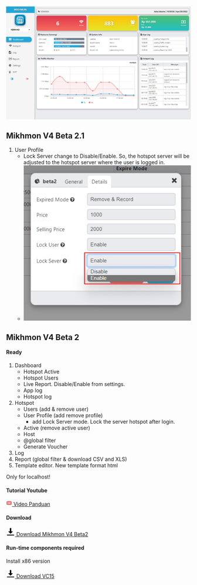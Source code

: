 


![MIKHMON V4B2](./img/mikhmonv4b2.png "MIKHMON V4B2")


## Mikhmon V4 Beta 2.1
1. User Profile
    - Lock Server change to Disable/Enable. So, the hotspot server will be adjusted to the hotspot server where the user is logged in.
    - ![MIKHMON V4B2.1 Lock Server](./img/lockserver001.png "MIKHMON V4B2.1 Lock Server")


## Mikhmon V4 Beta 2
#### Ready
1. Dashboard
    - Hotspot Active
    - Hotspot Users
    - Live Report. Disable/Enable from settings.
    - App log
    - Hotspot log
3. Hotspot
    - Users (add & remove user)
    - User Profile (add remove profile)
        - add Lock Server mode. Lock the server hotspot after login.
    - Active (remove active user)
    - Host
    - @global filter
    - Generate Voucher
4. Log 
5. Report (global filter & download CSV and XLS)
6. Template editor. New template format html


Only for localhost!

#### Tutorial Youtube

[![](./assets/img/video.png) Video Panduan](https://youtu.be/19SsfMk5z9M)
  

#### Download

[![Download Mikhmon V4 Beta1](./assets/img/download.png) Download Mikhmon V4 Beta2](https://1drv.ms/u/s!AoKBWjfjQwwXihmPghvefWBR1yQj?e=OMbHKp)

#### Run-time components required

Install x86 version

[![Download VC15](./assets/img/download.png) Download VC15](https://www.microsoft.com/en-us/download/details.aspx?id=48145)
